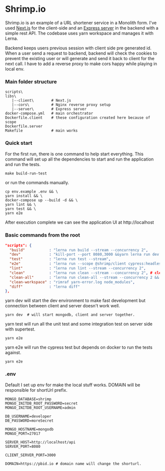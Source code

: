 # Shrimp.io

Shrimp.io is an example of a URL shortener service in a Monolith form. I've
used [Next.js](libs/client/README.md)
for the client-side and an [Express server](libs/server/README.md) in the backend with a simple rest
API. The codebase uses yarn workspace and manages it with Lerna.

Backend keeps users previous session with client side pre generated id. When a user send a request
to backend, backend will check the cookies to prevent the existing user or will generate and send it
back to client for the next call. I have to add a reverse proxy to make cors happy while playing in
local env.

### Main folder structure

```shell
scripts\         
libs\            
   |--client\        # Next.js
   |--cors\          # Nginx reverse proxy setup
   |--server\        # Express server
docker-compose.yml   # main orchestrator
Dockerfile.client    # these configuration created here because of scope
Dockerfile.server 
Makefile             # main works
```

### Quick start

For the first run, there is one command to help start everything. This command will set up all the
dependencies to start and run the application and run the tests.

``` makefile
make build-run-test
```

or run the commands manually.

``` shell
cp env.example .env && \
yarn install && \
docker-compose up --build -d && \
yarn lint && \
yarn test && \
yarn e2e
```

After execution complete we can see the application UI at http://localhost

### Basic commands from the root

``` json
"scripts": {
  "build"           : "lerna run build --stream --concurrency 2",
  "dev"             : "kill-port --port 8080,3000 &&yarn lerna run dev --parallel --stream",
  "test"            : "lerna run test --stream",
  "e2e"             : "lerna run --scope @shrimp/client cypress:headless", # depends on docker
  "lint"            : "lerna run lint --stream --concurrency 2",
  "clean"           : "lerna run clean --stream --concurrency 2", # clean generated files and folders
  "clean-all"       : "lerna run clean-all --stream --concurrency 2 && yarn clean-workspace", #  remove all deps
  "clean-workspace" : "rimraf yarn-error.log node_modules",
  "diff"            : "lerna diff"
},
```

yarn dev will start the dev environment to make fast development but connection between client and
server doesn't work well.

``` shell
yarn dev  # will start mongodb, client and server together.
```

yarn test will run all the unit test and some integration test on server side with supertest.

``` shell
yarn e2e
```

yarn e2e will run the cypress test but depends on docker to run the tests against.

``` shell
yarn e2e
```

### .env

Default I set up env for make the local stuff works. DOMAIN will be responsible for shortUrl prefix.

```dotenv
MONGO_DATABASE=shrimp
MONGO_INITDB_ROOT_PASSWORD=secret
MONGO_INITDB_ROOT_USERNAME=admin

DB_USERNAME=developer
DB_PASSWORD=moreSecret

MONGO_HOSTNAME=mongodb
MONGO_PORT=27017

SERVER_HOST=http://localhost/api
SERVER_PORT=8080

CLIENT_SERVER_PORT=3000

DOMAIN=https://pbid.io # domain name will change the shorturl.
```
